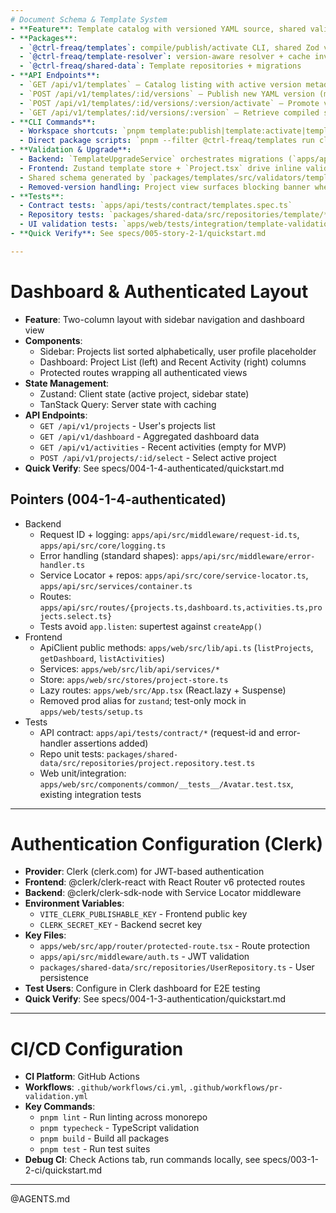 ```yaml
---
# Document Schema & Template System
- **Feature**: Template catalog with versioned YAML source, shared validation, migration support
- **Packages**:
  - `@ctrl-freaq/templates`: compile/publish/activate CLI, shared Zod validators
  - `@ctrl-freaq/template-resolver`: version-aware resolver + cache invalidation hooks
  - `@ctrl-freaq/shared-data`: Template repositories + migrations
- **API Endpoints**:
  - `GET /api/v1/templates` — Catalog listing with active version metadata
  - `POST /api/v1/templates/:id/versions` — Publish new YAML version (manager scope)
  - `POST /api/v1/templates/:id/versions/:version/activate` — Promote version
  - `GET /api/v1/templates/:id/versions/:version` — Retrieve compiled schema + sections
- **CLI Commands**:
  - Workspace shortcuts: `pnpm template:publish|template:activate|template:list|template:migrate -- [args...]`
  - Direct package scripts: `pnpm --filter @ctrl-freaq/templates run cli[:command] -- ...`
- **Validation & Upgrade**:
  - Backend: `TemplateUpgradeService` orchestrates migrations (`apps/api/src/services/template-upgrade.service.ts`) consumed by `template-validation` middleware.
  - Frontend: Zustand template store + `Project.tsx` drive inline validation via `TemplateValidationGate` and upgrade/blocked banners.
  - Shared schema generated by `packages/templates/src/validators/template-validator.ts`.
  - Removed-version handling: Project view surfaces blocking banner when API returns `TEMPLATE_VERSION_REMOVED`.
- **Tests**:
  - Contract tests: `apps/api/tests/contract/templates.spec.ts`
  - Repository tests: `packages/shared-data/src/repositories/template/*.test.ts`
  - UI validation tests: `apps/web/tests/integration/template-validation-gate.test.tsx`, `apps/web/tests/integration/project.template-workflow.test.tsx`
- **Quick Verify**: See specs/005-story-2-1/quickstart.md

---
```


# Dashboard & Authenticated Layout

- **Feature**: Two-column layout with sidebar navigation and dashboard view
- **Components**:
  - Sidebar: Projects list sorted alphabetically, user profile placeholder
  - Dashboard: Project List (left) and Recent Activity (right) columns
  - Protected routes wrapping all authenticated views
- **State Management**:
  - Zustand: Client state (active project, sidebar state)
  - TanStack Query: Server state with caching
- **API Endpoints**:
  - `GET /api/v1/projects` - User's projects list
  - `GET /api/v1/dashboard` - Aggregated dashboard data
  - `GET /api/v1/activities` - Recent activities (empty for MVP)
  - `POST /api/v1/projects/:id/select` - Select active project
- **Quick Verify**: See specs/004-1-4-authenticated/quickstart.md

## Pointers (004-1-4-authenticated)

- Backend
  - Request ID + logging: `apps/api/src/middleware/request-id.ts`,
    `apps/api/src/core/logging.ts`
  - Error handling (standard shapes): `apps/api/src/middleware/error-handler.ts`
  - Service Locator + repos: `apps/api/src/core/service-locator.ts`,
    `apps/api/src/services/container.ts`
  - Routes:
    `apps/api/src/routes/{projects.ts,dashboard.ts,activities.ts,projects.select.ts}`
  - Tests avoid `app.listen`: supertest against `createApp()`
- Frontend
  - ApiClient public methods: `apps/web/src/lib/api.ts` (`listProjects`,
    `getDashboard`, `listActivities`)
  - Services: `apps/web/src/lib/api/services/*`
  - Store: `apps/web/src/stores/project-store.ts`
  - Lazy routes: `apps/web/src/App.tsx` (React.lazy + Suspense)
  - Removed prod alias for `zustand`; test-only mock in
    `apps/web/tests/setup.ts`
- Tests
  - API contract: `apps/api/tests/contract/*` (request-id and error-handler
    assertions added)
  - Repo unit tests:
    `packages/shared-data/src/repositories/project.repository.test.ts`
  - Web unit/integration:
    `apps/web/src/components/common/__tests__/Avatar.test.tsx`, existing
    integration tests

---

# Authentication Configuration (Clerk)

- **Provider**: Clerk (clerk.com) for JWT-based authentication
- **Frontend**: @clerk/clerk-react with React Router v6 protected routes
- **Backend**: @clerk/clerk-sdk-node with Service Locator middleware
- **Environment Variables**:
  - `VITE_CLERK_PUBLISHABLE_KEY` - Frontend public key
  - `CLERK_SECRET_KEY` - Backend secret key
- **Key Files**:
  - `apps/web/src/app/router/protected-route.tsx` - Route protection
  - `apps/api/src/middleware/auth.ts` - JWT validation
  - `packages/shared-data/src/repositories/UserRepository.ts` - User persistence
- **Test Users**: Configure in Clerk dashboard for E2E testing
- **Quick Verify**: See specs/004-1-3-authentication/quickstart.md

---

# CI/CD Configuration

- **CI Platform**: GitHub Actions
- **Workflows**: `.github/workflows/ci.yml`,
  `.github/workflows/pr-validation.yml`
- **Key Commands**:
  - `pnpm lint` - Run linting across monorepo
  - `pnpm typecheck` - TypeScript validation
  - `pnpm build` - Build all packages
  - `pnpm test` - Run test suites
- **Debug CI**: Check Actions tab, run commands locally, see
  specs/003-1-2-ci/quickstart.md

---

@AGENTS.md
